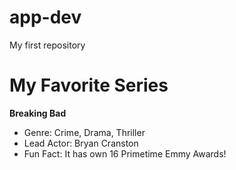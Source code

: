 # app-dev
My first repository
# My Favorite Series
**Breaking Bad**
- Genre: Crime, Drama, Thriller
- Lead Actor: Bryan Cranston
- Fun Fact: It has own 16 Primetime Emmy Awards!
